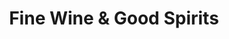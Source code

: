 ---
title: "Fine Wine & Good Spirits"
url: /coraopolis/fine-wine-und-good-spirits-4th-avenue/
shop: Spirituosen
---